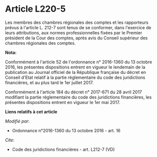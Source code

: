 # Article L220-5

Les membres des chambres régionales des comptes et les rapporteurs prévus à l'article L. 212-7 sont tenus de se conformer,
dans l'exercice de leurs attributions, aux normes professionnelles fixées par le Premier président de la Cour des comptes,
après avis du Conseil supérieur des chambres régionales des comptes.

**Nota:**

Conformément à l'article 52 de l'ordonnance n° 2016-1360 du 13 octobre 2016, les présentes dispositions entrent en vigueur le
lendemain de la publication au Journal officiel de la République française du décret en Conseil d'Etat relatif à la partie
réglementaire du code des juridictions financières, et au plus tard le 1er juillet 2017.

Conformément à l'article 184 du décret n° 2017-671 du 28 avril 2017 modifiant la partie réglementaire du code des
juridictions financières, les présentes dispositions entrent en vigueur le 1er mai 2017.

**Liens relatifs à cet article**

_Modifié par_:

  - Ordonnance n°2016-1360 du 13 octobre 2016 - art. 16

_Cite_:

  - Code des juridictions financières - art. L212-7 (VD)
